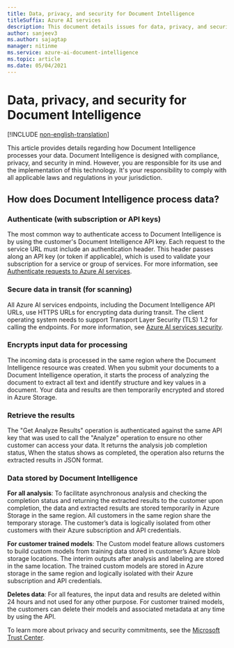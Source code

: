 ```yaml
---
title: Data, privacy, and security for Document Intelligence
titleSuffix: Azure AI services
description: This document details issues for data, privacy, and security for Document Intelligence.
author: sanjeev3
ms.author: sajagtap
manager: nitinme
ms.service: azure-ai-document-intelligence
ms.topic: article
ms.date: 05/04/2021
---
```



# Data, privacy, and security for Document Intelligence

[!INCLUDE [non-english-translation](../includes/non-english-translation.md)]

This article provides details regarding how Document Intelligence processes your data. Document Intelligence is designed with compliance, privacy, and security in mind. However, you are responsible for its use and the implementation of this technology. It's your responsibility to comply with all applicable laws and regulations in your jurisdiction.

## How does Document Intelligence process data?

### Authenticate (with subscription or API keys)

The most common way to authenticate access to Document Intelligence is by using the customer's Document Intelligence API key. Each request to the service URL must include an authentication header. This header passes along an API key (or token if applicable), which is used to validate your subscription for a service or group of services. For more information, see [Authenticate requests to Azure AI services](/azure/ai-services/authentication?tabs=powershell).

### Secure data in transit (for scanning)

All Azure AI services endpoints, including the Document Intelligence API URLs, use HTTPS URLs for encrypting data during transit. The client operating system needs to support Transport Layer Security (TLS) 1.2 for calling the endpoints. For more information, see [Azure AI services security](/azure/security/fundamentals/double-encryption).

### Encrypts input data for processing

The incoming data is processed in the same region where the Document Intelligence resource was created. When you submit your documents to a Document Intelligence operation, it starts the process of analyzing the document to extract all text and identify structure and key values in a document. Your data and results are then temporarily encrypted and stored in Azure Storage.

### Retrieve the results

The "Get Analyze Results" operation is authenticated against the same API key that was used to call the "Analyze" operation to ensure no other customer can access your data. It returns the analysis job completion status, When the status shows as completed, the operation also returns the extracted results in JSON format.

### Data stored by Document Intelligence

**For all analysis**: To facilitate asynchronous analysis and checking the completion status and returning the extracted results to the customer upon completion, the data and extracted results are stored temporarily in Azure Storage in the same region. All customers in the same region share the temporary storage. The customer’s data is logically isolated from other customers with their Azure subscription and API credentials.

**For customer trained models**: The Custom model feature allows customers to build custom models from training data stored in customer’s Azure blob storage locations. The interim outputs after analysis and labeling are stored in the same location. The trained custom models are stored in Azure storage in the same region and logically isolated with their Azure subscription and API credentials.

**Deletes data**: For all features, the input data and results are deleted within 24 hours and not used for any other purpose. For customer trained models, the customers can delete their models and associated metadata at any time by using the API.

To learn more about privacy and security commitments, see the [Microsoft Trust Center](https://www.microsoft.com/TrustCenter/CloudServices/Azure/default.aspx).
